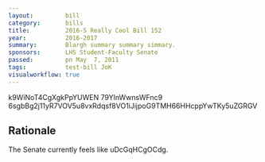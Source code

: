 ```yaml
---
layout:         bill
category:       bills
title:          2016-5 Really Cool Bill 152
year:           2016-2017
summary:        Blargh summary summary simmary.
sponsors:       LHS Student-Faculty Senate
passed:         pn May  7, 2011
tags:           test-bill JoK
visualworkflow: true
---
```



k9WiNoT4CgXgkPpYUWEN 79YInWwnsWFnc9 6sgbBg2j11yR7VOV5u8vxRdqsf8VO1iJijpoG9TMH66HHcppYwTKy5uZGRGV 




Rationale
---------
The Senate currently feels like uDcGqHCgOCdg.
